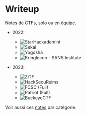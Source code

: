 # Writeup

Notes de CTFs, solo ou en équipe.

- 2022:
	- ![StarHackademint](./2022/Star2022)
	- ![Sekai](./2022/SekaiCTF)	
	- ![Yogosha](./2022/Yogosha)
	- ![Kringlecon - SANS Institute](./2022/Kringlecon)

- 2023:
	- ![ZiTF](./2023/ZiTF)
	- ![HackSecuReims](./2023/HackSecuReims)
	- ![FCSC (Full)](./2023/FCSC)
	- ![Patriot (Full)](./2023/Patriot)
	- ![BuckeyeCTF](./2023/Buckeyectf)

Voir aussi ces [notes](https://github.com/0x14mth3n1ght/Hacking) par catégorie.
